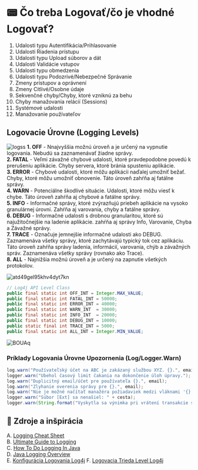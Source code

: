 # 📟 Čo treba Logovať/čo je vhodné Logovať?
1.	Udalosti typu Autentifikácia/Prihlasovanie 
2.	Udalosti Riadenia prístupu
3.	Udalosti typu Upload súborov a dát
4.	Udalosti Validácie vstupov
5.	Udalosti typu obmedzenia
6.	Udalosti typu Podozrivé/Nebezpečné Správanie 
7.	Zmeny prístupov a oprávnení
8.	Zmeny Citlivé/Osobne údaje 
9.	Sekvenčné chyby/Chyby, ktoré vzniknú za behu
10.	Chyby manažovania relácií (Sessions)
11.	Systémové udalosti
12.	Manažovanie používateľov

## Logovacie Úrovne (Logging Levels)
![logss](https://user-images.githubusercontent.com/24510943/226104456-27c5969e-4841-4802-9bec-122f72869d61.png)
**1. OFF** - Nnajvyššia možnú úroveň a je určený na vypnutie logovania. Nebudú sa zaznamenávať žiadne správy.   
**2. FATAL** - Veľmi závažné chybové udalosti, ktoré pravdepodobne povedú k prerušeniu aplikácie. Chyby servera, ktoré bránia spusteniu aplikácie.  
**3. ERROR** - Chybové udalosti, ktoré môžu aplikácii naďalej umožniť bežať. Chyby, ktoré  môžu umožniť obnovenie. Táto úroveň zahŕňa aj fatálne správy.  
**4. WARN** -  Potenciálne škodlivé situácie. Udalosti, ktoré môžu viesť k chybe. Táto úroveň zahŕňa aj chybové a fatálne správy.  
**5. INFO** - Informačné správy, ktoré zvýrazňujú priebeh aplikácie na vysoko granulárnej úrovni. Zahŕňa aj varovania, chyby a fatálne správy.  
**6. DEBUG** - Informačné udalosti s drobnou granularitou, ktoré sú najužitočnejšie na ladenie aplikácie. zahŕňa aj správy Info, Varovanie, Chyba a Závažné správy.  
**7. TRACE** - Označuje jemnejšie informačné udalosti ako DEBUG. Zaznamenáva všetky správy, ktoré zachytávajú typický tok cez aplikáciu. Táto úroveň zahŕňa správy ladenia, informácií, varovania, chýb a závažných správ. Zaznamenáva všetky správy (rovnako ako Trace).  
**8. ALL** - Najnižšia možnú úroveň a je určený na zapnutie všetkých protokolov.  

![atd49gel95khv4dyt7kn](https://user-images.githubusercontent.com/24510943/226108439-e9867e2f-3f31-46c6-aff9-cd0cddfce560.png)

```java
// Log4j API Level Class
public final static int OFF_INT = Integer.MAX_VALUE;
public final static int FATAL_INT = 50000;
public final static int ERROR_INT = 40000;
public final static int WARN_INT  = 30000;
public final static int INFO_INT  = 20000;
public final static int DEBUG_INT = 10000;
public static final int TRACE_INT = 5000; 
public final static int ALL_INT = Integer.MIN_VALUE; 
```

![BOUAq](https://user-images.githubusercontent.com/24510943/226104471-97ce6bcf-67a2-4bb5-bdb1-cec67b2da154.png)  

### Príklady Logovania Úrovne Upozornenia (Log/Logger.Warn)
```java
log.warn("Používateľský účet na ABC je zakázaný službou XYZ. {}.", email);
logger.warn("Ubehol časový limit čakania na dokončenie úloh úpravy.");
log.warn("Duplicitný email/účet pre používateľa {}.", email);
log.warn("Zlyhanie overenia správy pre {}.", email);
log.warn("Nie je možné načítať manažéra požiadaviek medzi vláknami '{}' kvôli {}", clazz, e.toString());
logger.warn("Súbor [Ext] sa nenašiel: " + cesta);
logger.warn(String.format("Vyskytla sa výnimka pri vrátení transakcie s vypršaným časovým limitom %s", txId), e); 
```

## 📕 Zdroje a inšpirácia 
A. [Logging Cheat Sheet](https://cheatsheetseries.owasp.org/cheatsheets/Logging_Cheat_Sheet.html)  
B. [Ultimate Guide to Logging](https://www.loggly.com/ultimate-guide/java-logging-basics/)  
C. [How To Do Logging In Java](https://www.marcobehler.com/guides/java-logging)  
D. [Java Logging Overview](https://docs.oracle.com/javase/10/core/java-logging-overview.htm#JSCOR-GUID-B83B652C-17EA-48D9-93D2-563AE1FF8EDA)  
E. [Konfigurácia Logovania Log4j](https://techdocs.broadcom.com/us/en/ca-mainframe-software/traditional-management/web-viewer/14-0/installing/configure-logging.html)
F. [Logovacia Trieda Level Log4j](https://logging.apache.org/log4j/1.2/apidocs/org/apache/log4j/Level.html)
